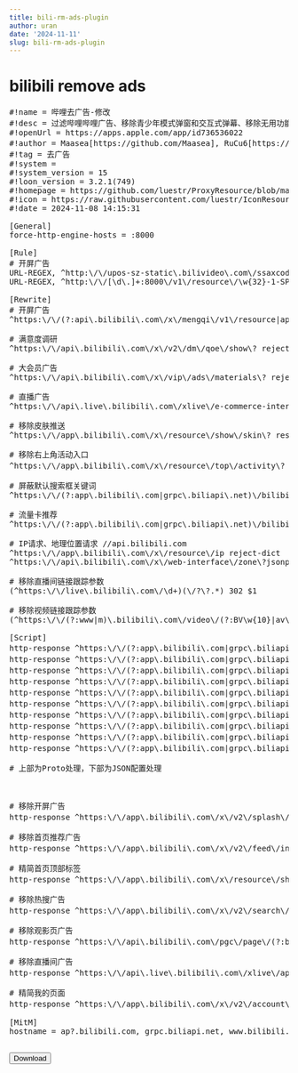 ```yaml
---
title: bili-rm-ads-plugin
author: uran
date: '2024-11-11'
slug: bili-rm-ads-plugin
---
```

# bilibili remove ads
<!-- 页面上代码块 -->

<pre id="code-block">
#!name = 哔哩去广告-修改
#!desc = 过滤哔哩哔哩广告、移除青少年模式弹窗和交互式弹幕、移除无用功能和链接跟踪参数。此插件仅建议iOS 15以上设备使用，且必须启用MitM-over-HTTP/2功能。
#!openUrl = https://apps.apple.com/app/id736536022
#!author = Maasea[https://github.com/Maasea], RuCu6[https://github.com/RuCu6], kokoryh[https://github.com/kokoryh], 可莉🅥[https://github.com/luestr/ProxyResource/blob/main/README.md], uranv[https://github.com/uranv]
#!tag = 去广告
#!system = 
#!system_version = 15
#!loon_version = 3.2.1(749)
#!homepage = https://github.com/luestr/ProxyResource/blob/main/README.md
#!icon = https://raw.githubusercontent.com/luestr/IconResource/main/App_icon/120px/Bilibili.png
#!date = 2024-11-08 14:15:31

[General]
force-http-engine-hosts = :8000

[Rule]
# 开屏广告
URL-REGEX, ^http:\/\/upos-sz-static\.bilivideo\.com\/ssaxcode\/\w{2}\/\w{2}\/\w{32}-1-SPLASH, REJECT-DICT
URL-REGEX, ^http:\/\/[\d\.]+:8000\/v1\/resource\/\w{32}-1-SPLASH, REJECT-DICT

[Rewrite]
# 开屏广告
^https:\/\/(?:api\.bilibili\.com\/x\/mengqi\/v1\/resource|app\.bilibili\.com\/x\/resource\/peak\/download) reject-dict

# 满意度调研
^https:\/\/api\.bilibili\.com\/x\/v2\/dm\/qoe\/show\? reject-dict

# 大会员广告
^https:\/\/api\.bilibili\.com\/x\/vip\/ads\/materials\? reject-dict

# 直播广告
^https:\/\/api\.live\.bilibili\.com\/xlive\/e-commerce-interface\/v1\/ecommerce-user\/get_shopping_info\? reject-dict

# 移除皮肤推送
^https:\/\/app\.bilibili\.com\/x\/resource\/show\/skin\? response-body-json-del data.common_equip

# 移除右上角活动入口
^https:\/\/app\.bilibili\.com\/x\/resource\/top\/activity\? mock-response-body data-type=json status-code=200 data="{ "code": -404, "message": "啥都木有", "ttl": 1, "data": null }"

# 屏蔽默认搜索框关键词
^https:\/\/(?:app\.bilibili\.com|grpc\.biliapi\.net)\/bilibili\.app\.interface\.v1\.Search\/DefaultWords$ reject-dict

# 流量卡推荐
^https:\/\/(?:app\.bilibili\.com|grpc\.biliapi\.net)\/bilibili\.app\.view\.v1\.View\/TFInfo$ url reject-dict

# IP请求、地理位置请求 //api.bilibili.com
^https:\/\/app\.bilibili\.com\/x\/resource\/ip reject-dict
^https:\/\/api\.bilibili\.com\/x\/web-interface\/zone\?jsonp reject-dict

# 移除直播间链接跟踪参数
(^https:\/\/live\.bilibili\.com\/\d+)(\/?\?.*) 302 $1

# 移除视频链接跟踪参数
(^https:\/\/(?:www|m)\.bilibili\.com\/video\/(?:BV\w{10}|av\d{9}))(\/?\?.*) 302 $1

[Script]
http-response ^https:\/\/(?:app\.bilibili\.com|grpc\.biliapi\.net)\/bilibili\.app\.dynamic\.v2\.Dynamic\/DynAll$ script-path = https://kelee.one/Resource/Script/Bilibili/Bilibili_proto_kokoryh.js, requires-body = true, binary-body-mode = true, tag = 移除动态页面广告
http-response ^https:\/\/(?:app\.bilibili\.com|grpc\.biliapi\.net)\/bilibili\.app\.interface\.v1\.Teenagers\/ModeStatus$ script-path = https://kelee.one/Resource/Script/Bilibili/Bilibili_proto_kokoryh.js, requires-body = true, binary-body-mode = true, tag = 移除青少年模式弹窗
http-response ^https:\/\/(?:app\.bilibili\.com|grpc\.biliapi\.net)\/bilibili\.app\.show\.v1\.Popular\/Index$ script-path = https://kelee.one/Resource/Script/Bilibili/Bilibili_proto_kokoryh.js, requires-body = true, binary-body-mode = true, tag = 移除热门话题
http-response ^https:\/\/(?:app\.bilibili\.com|grpc\.biliapi\.net)\/bilibili\.app\.playurl\.v1\.PlayURL\/PlayView$ script-path=https://kelee.one/Resource/Script/Bilibili/Bilibili_proto_kokoryh.js, requires-body = true, binary-body-mode = true, tag = 移除播放页面广告 playview
http-response ^https:\/\/(?:app\.bilibili\.com|grpc\.biliapi\.net)\/bilibili\.app\.playerunite\.v1\.Player\/PlayViewUnite$ script-path=https://kelee.one/Resource/Script/Bilibili/Bilibili_proto_kokoryh.js, requires-body = true, binary-body-mode = true, tag = 移除播放页面广告 playerunite
http-response ^https:\/\/(?:app\.bilibili\.com|grpc\.biliapi\.net)\/bilibili\.app\.view\.v1\.View\/(?:View|ViewProgress)$ script-path = https://kelee.one/Resource/Script/Bilibili/Bilibili_proto_kokoryh.js, requires-body = true, binary-body-mode = true, tag = 移除播放页面广告 view
http-response ^https:\/\/(?:app\.bilibili\.com|grpc\.biliapi\.net)\/bilibili\.app\.viewunite\.v1\.View\/(?:RelatesFeed|View)$ script-path = https://kelee.one/Resource/Script/Bilibili/Bilibili_proto_kokoryh.js, requires-body = true, binary-body-mode = true, tag = 移除播放页面广告 viewunite
http-response ^https:\/\/(?:app\.bilibili\.com|grpc\.biliapi\.net)\/bilibili\.community\.service\.dm\.v1\.DM\/DmView$ script-path = https://kelee.one/Resource/Script/Bilibili/Bilibili_proto_kokoryh.js, requires-body = true, binary-body-mode = true, tag = 移除交互式弹幕
http-response ^https:\/\/(?:app\.bilibili\.com|grpc\.biliapi\.net)\/bilibili\.main\.community\.reply\.v1\.Reply\/MainList$ script-path = https://kelee.one/Resource/Script/Bilibili/Bilibili_proto_kokoryh.js, requires-body = true, binary-body-mode = true, tag = 移除评论区广告
http-response ^https:\/\/(?:app\.bilibili\.com|grpc\.biliapi\.net)\/bilibili\.polymer\.app\.search\.v1\.Search\/SearchAll$ script-path = https://kelee.one/Resource/Script/Bilibili/Bilibili_proto_kokoryh.js, requires-body = true, binary-body-mode = true, tag = 移除搜索结果广告

# 上部为Proto处理，下部为JSON配置处理



# 移除开屏广告
http-response ^https:\/\/app\.bilibili\.com\/x\/v2\/splash\/(?:brand\/list|event\/list2|list|show) script-path = https://kelee.one/Resource/Script/Bilibili/Bilibili_remove_ads.js, requires-body = true, tag = 移除开屏广告

# 移除首页推荐广告
http-response ^https:\/\/app\.bilibili\.com\/x\/v2\/feed\/index script-path = https://kelee.one/Resource/Script/Bilibili/Bilibili_remove_ads.js, requires-body = true, tag = 移除首页推荐广告

# 精简首页顶部标签
http-response ^https:\/\/app\.bilibili\.com\/x\/resource\/show\/tab\/v2\? script-path = https://kelee.one/Resource/Script/Bilibili/Bilibili_remove_ads.js, requires-body = true, tag = 精简首页顶部标签

# 移除热搜广告
http-response ^https:\/\/app\.bilibili\.com\/x\/v2\/search\/square\? script-path = https://kelee.one/Resource/Script/Bilibili/Bilibili_remove_ads.js, requires-body = true, tag = 移除热搜广告

# 移除观影页广告
http-response ^https:\/\/api\.bilibili\.com\/pgc\/page\/(?:bangumi|cinema\/tab) script-path = https://kelee.one/Resource/Script/Bilibili/Bilibili_remove_ads.js, requires-body = true, tag = 移除观影页广告

# 移除直播间广告
http-response ^https:\/\/api\.live\.bilibili\.com\/xlive\/app-room\/v1\/index\/getInfoByRoom\? script-path = https://kelee.one/Resource/Script/Bilibili/Bilibili_remove_ads.js, requires-body = true, tag = 移除直播间广告

# 精简我的页面
http-response ^https:\/\/app\.bilibili\.com\/x\/v2\/account\/(?:mine|myinfo) script-path = https://raw.githubusercontent.com/uranv/blbl-uiopt/refs/heads/main/Bilibili_remove_ads.js, requires-body = true, tag = 精简我的页面

[MitM]
hostname = ap?.bilibili.com, grpc.biliapi.net, www.bilibili.com, m.bilibili.com, *live.bilibili.com

</pre>

<!-- 下载按钮 -->
<button onclick="downloadCode()">Download</button>

<script>
function downloadCode() {
    // 获取代码块内容
    const codeContent = document.getElementById("code-block").innerText;

    // 创建 Blob 对象并指定文件类型
    const blob = new Blob([codeContent], { type: "text/plain" });
    
    // 生成下载链接
    const url = URL.createObjectURL(blob);
    const downloadLink = document.createElement("a");
    downloadLink.href = url;
    downloadLink.download = "Bilibili_remove_ads.plugin"; // 指定下载文件名
    
    // 触发下载
    downloadLink.click();
    
    // 释放 Blob URL
    URL.revokeObjectURL(url);
}
</script>
